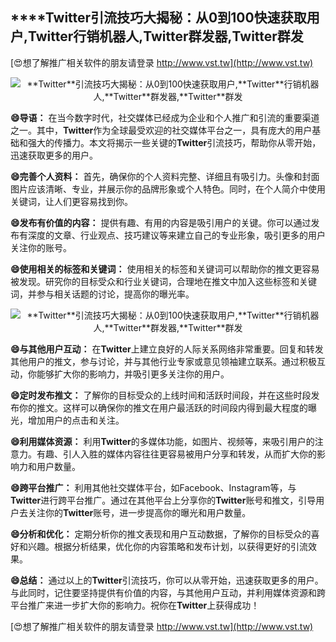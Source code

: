 ## ****Twitter**引流技巧大揭秘：从0到100快速获取用户,**Twitter**行销机器人,**Twitter**群发器,**Twitter**群发**

[😍想了解推广相关软件的朋友请登录 http://www.vst.tw](http://www.vst.tw)

 <center><img src="https://vst.tw/MP4/tuiguang/png/3.png" alt="**Twitter**引流技巧大揭秘：从0到100快速获取用户,**Twitter**行销机器人,**Twitter**群发器,**Twitter**群发"></center>

**😄导语：**
在当今数字时代，社交媒体已经成为企业和个人推广和引流的重要渠道之一。其中，**Twitter**作为全球最受欢迎的社交媒体平台之一，具有庞大的用户基础和强大的传播力。本文将揭示一些关键的**Twitter**引流技巧，帮助你从零开始，迅速获取更多的用户。

**😄完善个人资料：**
首先，确保你的个人资料完整、详细且有吸引力。头像和封面图片应该清晰、专业，并展示你的品牌形象或个人特色。同时，在个人简介中使用关键词，让人们更容易找到你。

**😄发布有价值的内容：**
提供有趣、有用的内容是吸引用户的关键。你可以通过发布有深度的文章、行业观点、技巧建议等来建立自己的专业形象，吸引更多的用户关注你的账号。

**😄使用相关的标签和关键词：**
使用相关的标签和关键词可以帮助你的推文更容易被发现。研究你的目标受众和行业关键词，合理地在推文中加入这些标签和关键词，并参与相关话题的讨论，提高你的曝光率。

 <center><img src="https://vst.tw/MP4/tuiguang/png/4.png" alt="**Twitter**引流技巧大揭秘：从0到100快速获取用户,**Twitter**行销机器人,**Twitter**群发器,**Twitter**群发"></center>

**😄与其他用户互动：**
在**Twitter**上建立良好的人际关系网络非常重要。回复和转发其他用户的推文，参与讨论，并与其他行业专家或意见领袖建立联系。通过积极互动，你能够扩大你的影响力，并吸引更多关注你的用户。

**😄定时发布推文：**
了解你的目标受众的上线时间和活跃时间段，并在这些时段发布你的推文。这样可以确保你的推文在用户最活跃的时间段内得到最大程度的曝光，增加用户的点击和关注。

**😄利用媒体资源：**
利用**Twitter**的多媒体功能，如图片、视频等，来吸引用户的注意力。有趣、引人入胜的媒体内容往往更容易被用户分享和转发，从而扩大你的影响力和用户数量。

**😄跨平台推广：**
利用其他社交媒体平台，如Facebook、Instagram等，与**Twitter**进行跨平台推广。通过在其他平台上分享你的**Twitter**账号和推文，引导用户去关注你的**Twitter**账号，进一步提高你的曝光和用户数量。

**😄分析和优化：**
定期分析你的推文表现和用户互动数据，了解你的目标受众的喜好和兴趣。根据分析结果，优化你的内容策略和发布计划，以获得更好的引流效果。

**😄总结：**
通过以上的**Twitter**引流技巧，你可以从零开始，迅速获取更多的用户。与此同时，记住要坚持提供有价值的内容，与其他用户互动，并利用媒体资源和跨平台推广来进一步扩大你的影响力。祝你在**Twitter**上获得成功！

[😍想了解推广相关软件的朋友请登录 http://www.vst.tw](http://www.vst.tw)



